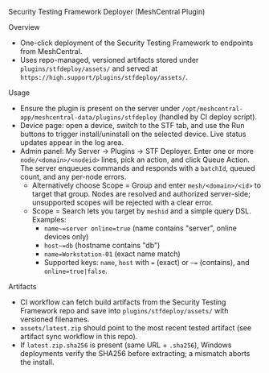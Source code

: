 Security Testing Framework Deployer (MeshCentral Plugin)

Overview
- One-click deployment of the Security Testing Framework to endpoints from MeshCentral.
- Uses repo-managed, versioned artifacts stored under `plugins/stfdeploy/assets/` and served at `https://high.support/plugins/stfdeploy/assets/`.

Usage
- Ensure the plugin is present on the server under `/opt/meshcentral-app/meshcentral-data/plugins/stfdeploy` (handled by CI deploy script).
- Device page: open a device, switch to the STF tab, and use the Run buttons to trigger install/uninstall on the selected device. Live status updates appear in the log area.
- Admin panel: My Server -> Plugins -> STF Deployer. Enter one or more `node/<domain>/<nodeid>` lines, pick an action, and click Queue Action. The server enqueues commands and responds with a `batchId`, queued count, and any per-node errors.
  - Alternatively choose Scope = Group and enter `mesh/<domain>/<id>` to target that group. Nodes are resolved and authorized server-side; unsupported scopes will be rejected with a clear error.
  - Scope = Search lets you target by `meshid` and a simple query DSL. Examples:
    - `name~=server online=true` (name contains "server", online devices only)
    - `host~=db` (hostname contains "db")
    - `name=Workstation-01` (exact name match)
    - Supported keys: `name`, `host` with `=` (exact) or `~=` (contains), and `online=true|false`.

Artifacts
- CI workflow can fetch build artifacts from the Security Testing Framework repo and save into `plugins/stfdeploy/assets/` with versioned filenames.
- `assets/latest.zip` should point to the most recent tested artifact (see artifact sync workflow in this repo).
- If `latest.zip.sha256` is present (same URL + `.sha256`), Windows deployments verify the SHA256 before extracting; a mismatch aborts the install.
